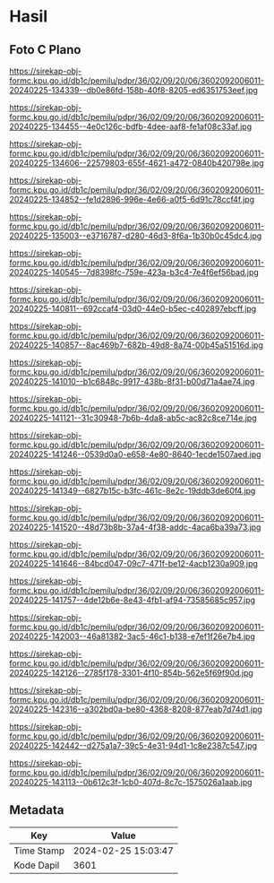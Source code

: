 # Hasil

## Foto C Plano

https://sirekap-obj-formc.kpu.go.id/db1c/pemilu/pdpr/36/02/09/20/06/3602092006011-20240225-134339--db0e86fd-158b-40f8-8205-ed6351753eef.jpg

https://sirekap-obj-formc.kpu.go.id/db1c/pemilu/pdpr/36/02/09/20/06/3602092006011-20240225-134455--4e0c126c-bdfb-4dee-aaf8-fe1af08c33af.jpg

https://sirekap-obj-formc.kpu.go.id/db1c/pemilu/pdpr/36/02/09/20/06/3602092006011-20240225-134606--22579803-655f-4621-a472-0840b420798e.jpg

https://sirekap-obj-formc.kpu.go.id/db1c/pemilu/pdpr/36/02/09/20/06/3602092006011-20240225-134852--fe1d2896-996e-4e66-a0f5-6d91c78ccf4f.jpg

https://sirekap-obj-formc.kpu.go.id/db1c/pemilu/pdpr/36/02/09/20/06/3602092006011-20240225-135003--e3716787-d280-46d3-8f6a-1b30b0c45dc4.jpg

https://sirekap-obj-formc.kpu.go.id/db1c/pemilu/pdpr/36/02/09/20/06/3602092006011-20240225-140545--7d8398fc-759e-423a-b3c4-7e4f6ef56bad.jpg

https://sirekap-obj-formc.kpu.go.id/db1c/pemilu/pdpr/36/02/09/20/06/3602092006011-20240225-140811--692ccaf4-03d0-44e0-b5ec-c402897ebcff.jpg

https://sirekap-obj-formc.kpu.go.id/db1c/pemilu/pdpr/36/02/09/20/06/3602092006011-20240225-140857--8ac469b7-682b-49d8-8a74-00b45a51516d.jpg

https://sirekap-obj-formc.kpu.go.id/db1c/pemilu/pdpr/36/02/09/20/06/3602092006011-20240225-141010--b1c6848c-9917-438b-8f31-b00d71a4ae74.jpg

https://sirekap-obj-formc.kpu.go.id/db1c/pemilu/pdpr/36/02/09/20/06/3602092006011-20240225-141121--31c30948-7b6b-4da8-ab5c-ac82c8ce714e.jpg

https://sirekap-obj-formc.kpu.go.id/db1c/pemilu/pdpr/36/02/09/20/06/3602092006011-20240225-141246--0539d0a0-e658-4e80-8640-1ecde1507aed.jpg

https://sirekap-obj-formc.kpu.go.id/db1c/pemilu/pdpr/36/02/09/20/06/3602092006011-20240225-141349--6827b15c-b3fc-461c-8e2c-19ddb3de60f4.jpg

https://sirekap-obj-formc.kpu.go.id/db1c/pemilu/pdpr/36/02/09/20/06/3602092006011-20240225-141520--48d73b8b-37a4-4f38-addc-4aca6ba39a73.jpg

https://sirekap-obj-formc.kpu.go.id/db1c/pemilu/pdpr/36/02/09/20/06/3602092006011-20240225-141646--84bcd047-09c7-471f-be12-4acb1230a909.jpg

https://sirekap-obj-formc.kpu.go.id/db1c/pemilu/pdpr/36/02/09/20/06/3602092006011-20240225-141757--4de12b6e-8e43-4fb1-af94-73585685c957.jpg

https://sirekap-obj-formc.kpu.go.id/db1c/pemilu/pdpr/36/02/09/20/06/3602092006011-20240225-142003--46a81382-3ac5-46c1-b138-e7ef1f26e7b4.jpg

https://sirekap-obj-formc.kpu.go.id/db1c/pemilu/pdpr/36/02/09/20/06/3602092006011-20240225-142126--2785f178-3301-4f10-854b-562e5f69f90d.jpg

https://sirekap-obj-formc.kpu.go.id/db1c/pemilu/pdpr/36/02/09/20/06/3602092006011-20240225-142316--a302bd0a-be80-4368-8208-877eab7d74d1.jpg

https://sirekap-obj-formc.kpu.go.id/db1c/pemilu/pdpr/36/02/09/20/06/3602092006011-20240225-142442--d275a1a7-39c5-4e31-94d1-1c8e2387c547.jpg

https://sirekap-obj-formc.kpu.go.id/db1c/pemilu/pdpr/36/02/09/20/06/3602092006011-20240225-143113--0b612c3f-1cb0-407d-8c7c-1575026a1aab.jpg


## Metadata

| Key        | Value               |
| ---------- | ------------------- |
| Time Stamp | 2024-02-25 15:03:47 |
| Kode Dapil | 3601                |



